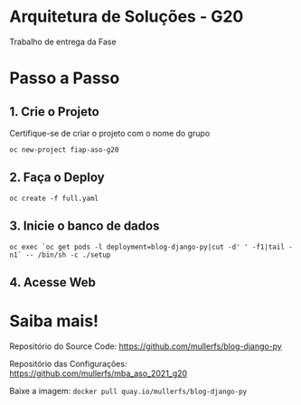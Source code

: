 # Arquitetura de Soluções - G20
Trabalho de entrega da Fase

# Passo a Passo
## 1. Crie o Projeto
Certifique-se de criar o projeto com o nome do grupo
``` 
oc new-project fiap-aso-g20
```

## 2. Faça o Deploy

```
oc create -f full.yaml
```

## 3. Inicie o banco de dados
```
oc exec `oc get pods -l deployment=blog-django-py|cut -d' ' -f1|tail -n1` -- /bin/sh -c ./setup
```
## 4. Acesse Web
# Saiba mais!

Repositório do Source Code: https://github.com/mullerfs/blog-django-py

Repositório das Configurações: https://github.com/mullerfs/mba_aso_2021_g20

Baixe a imagem: ``docker pull quay.io/mullerfs/blog-django-py``